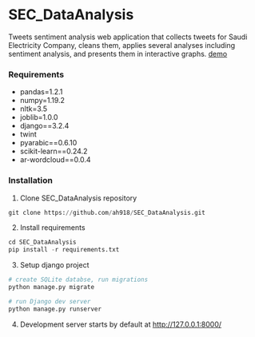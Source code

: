 # SEC_DataAnalysis
Tweets sentiment analysis web application that collects tweets for Saudi Electricity Company, cleans them, applies several analyses including sentiment analysis, and presents them in interactive graphs. 
[demo](https://drive.google.com/file/d/1Panw9RwC6fquXGYH8jaII0wG3UnAcN1t/view?usp=sharing)
### Requirements
- pandas=1.2.1
- numpy=1.19.2
- nltk=3.5
- joblib=1.0.0
- django==3.2.4
- twint 
- pyarabic==0.6.10
- scikit-learn==0.24.2
- ar-wordcloud==0.0.4

### Installation
1. Clone SEC_DataAnalysis repository
```python
git clone https://github.com/ah918/SEC_DataAnalysis.git
```
2. Install requirements
```python
cd SEC_DataAnalysis
pip install -r requirements.txt
```
3. Setup django project
```python
# create SQLite databse, run migrations
python manage.py migrate

# run Django dev server
python manage.py runserver
```
4. Development server starts by default at http://127.0.0.1:8000/
